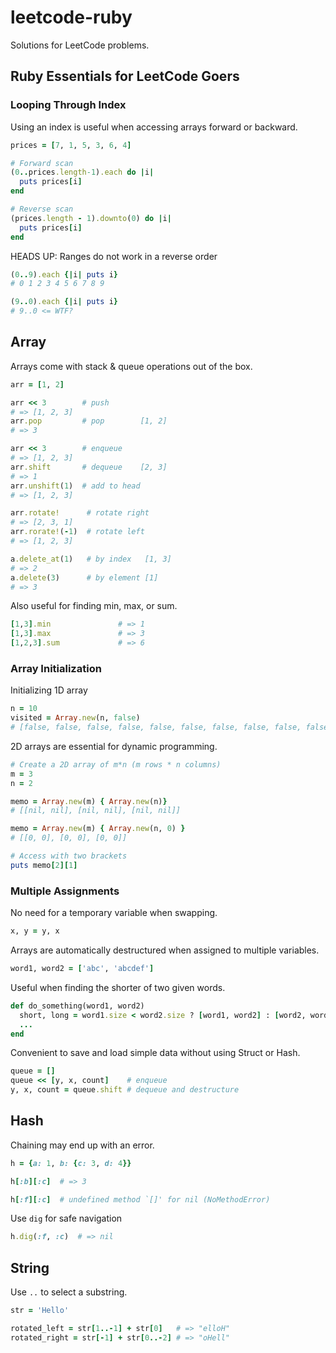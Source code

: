 # leetcode-ruby

Solutions for LeetCode problems.


## Ruby Essentials for LeetCode Goers

### Looping Through Index
Using an index is useful when accessing arrays forward or backward.
```rb
prices = [7, 1, 5, 3, 6, 4]

# Forward scan
(0..prices.length-1).each do |i|
  puts prices[i]
end

# Reverse scan
(prices.length - 1).downto(0) do |i|
  puts prices[i]
end
```

HEADS UP: Ranges do not work in a reverse order
```rb
(0..9).each {|i| puts i}
# 0 1 2 3 4 5 6 7 8 9

(9..0).each {|i| puts i}
# 9..0 <= WTF?
```

## Array
Arrays come with stack & queue operations out of the box.
```rb
arr = [1, 2]

arr << 3        # push
# => [1, 2, 3]
arr.pop         # pop        [1, 2]
# => 3

arr << 3        # enqueue
# => [1, 2, 3]
arr.shift       # dequeue    [2, 3]
# => 1
arr.unshift(1)  # add to head
# => [1, 2, 3]

arr.rotate!      # rotate right
# => [2, 3, 1]
arr.rorate!(-1)  # rotate left
# => [1, 2, 3]

a.delete_at(1)   # by index   [1, 3]
# => 2
a.delete(3)      # by element [1]
# => 3
```

Also useful for finding min, max, or sum.
```rb
[1,3].min               # => 1
[1,3].max               # => 3
[1,2,3].sum             # => 6
```

### Array Initialization
Initializing 1D array
```rb
n = 10
visited = Array.new(n, false)
# [false, false, false, false, false, false, false, false, false, false]
```

2D arrays are essential for dynamic programming.
```rb
# Create a 2D array of m*n (m rows * n columns)
m = 3
n = 2

memo = Array.new(m) { Array.new(n)}
# [[nil, nil], [nil, nil], [nil, nil]]

memo = Array.new(m) { Array.new(n, 0) }
# [[0, 0], [0, 0], [0, 0]]

# Access with two brackets
puts memo[2][1]
```

### Multiple Assignments
No need for a temporary variable when swapping.
```rb
x, y = y, x
```

Arrays are automatically destructured when assigned to multiple variables.
```rb
word1, word2 = ['abc', 'abcdef']
```

Useful when finding the shorter of two given words.
```rb
def do_something(word1, word2)
  short, long = word1.size < word2.size ? [word1, word2] : [word2, word1]
  ...
end
```

Convenient to save and load simple data without using Struct or Hash.
```rb
queue = []
queue << [y, x, count]    # enqueue
y, x, count = queue.shift # dequeue and destructure
```

## Hash
Chaining may end up with an error.
```rb
h = {a: 1, b: {c: 3, d: 4}}

h[:b][:c]  # => 3

h[:f][:c]  # undefined method `[]' for nil (NoMethodError)
```

Use `dig` for safe navigation
```rb
h.dig(:f, :c)  # => nil
```

## String

Use `..` to select a substring. 
```rb
str = 'Hello'

rotated_left = str[1..-1] + str[0]   # => "elloH"
rotated_right = str[-1] + str[0..-2] # => "oHell"
```

